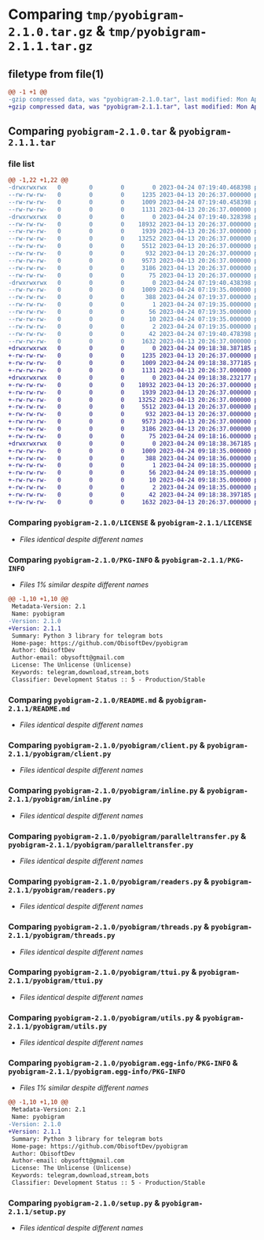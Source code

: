 # Comparing `tmp/pyobigram-2.1.0.tar.gz` & `tmp/pyobigram-2.1.1.tar.gz`

## filetype from file(1)

```diff
@@ -1 +1 @@
-gzip compressed data, was "pyobigram-2.1.0.tar", last modified: Mon Apr 24 07:19:40 2023, max compression
+gzip compressed data, was "pyobigram-2.1.1.tar", last modified: Mon Apr 24 09:18:38 2023, max compression
```

## Comparing `pyobigram-2.1.0.tar` & `pyobigram-2.1.1.tar`

### file list

```diff
@@ -1,22 +1,22 @@
-drwxrwxrwx   0        0        0        0 2023-04-24 07:19:40.468398 pyobigram-2.1.0/
--rw-rw-rw-   0        0        0     1235 2023-04-13 20:26:37.000000 pyobigram-2.1.0/LICENSE
--rw-rw-rw-   0        0        0     1009 2023-04-24 07:19:40.458398 pyobigram-2.1.0/PKG-INFO
--rw-rw-rw-   0        0        0     1131 2023-04-13 20:26:37.000000 pyobigram-2.1.0/README.md
-drwxrwxrwx   0        0        0        0 2023-04-24 07:19:40.328398 pyobigram-2.1.0/pyobigram/
--rw-rw-rw-   0        0        0    18932 2023-04-13 20:26:37.000000 pyobigram-2.1.0/pyobigram/client.py
--rw-rw-rw-   0        0        0     1939 2023-04-13 20:26:37.000000 pyobigram-2.1.0/pyobigram/inline.py
--rw-rw-rw-   0        0        0    13252 2023-04-13 20:26:37.000000 pyobigram-2.1.0/pyobigram/paralleltransfer.py
--rw-rw-rw-   0        0        0     5512 2023-04-13 20:26:37.000000 pyobigram-2.1.0/pyobigram/readers.py
--rw-rw-rw-   0        0        0      932 2023-04-13 20:26:37.000000 pyobigram-2.1.0/pyobigram/threads.py
--rw-rw-rw-   0        0        0     9573 2023-04-13 20:26:37.000000 pyobigram-2.1.0/pyobigram/ttui.py
--rw-rw-rw-   0        0        0     3186 2023-04-13 20:26:37.000000 pyobigram-2.1.0/pyobigram/utils.py
--rw-rw-rw-   0        0        0       75 2023-04-13 20:26:37.000000 pyobigram-2.1.0/pyobigram/version.py
-drwxrwxrwx   0        0        0        0 2023-04-24 07:19:40.438398 pyobigram-2.1.0/pyobigram.egg-info/
--rw-rw-rw-   0        0        0     1009 2023-04-24 07:19:35.000000 pyobigram-2.1.0/pyobigram.egg-info/PKG-INFO
--rw-rw-rw-   0        0        0      388 2023-04-24 07:19:37.000000 pyobigram-2.1.0/pyobigram.egg-info/SOURCES.txt
--rw-rw-rw-   0        0        0        1 2023-04-24 07:19:35.000000 pyobigram-2.1.0/pyobigram.egg-info/dependency_links.txt
--rw-rw-rw-   0        0        0       56 2023-04-24 07:19:35.000000 pyobigram-2.1.0/pyobigram.egg-info/requires.txt
--rw-rw-rw-   0        0        0       10 2023-04-24 07:19:35.000000 pyobigram-2.1.0/pyobigram.egg-info/top_level.txt
--rw-rw-rw-   0        0        0        2 2023-04-24 07:19:35.000000 pyobigram-2.1.0/pyobigram.egg-info/zip-safe
--rw-rw-rw-   0        0        0       42 2023-04-24 07:19:40.478398 pyobigram-2.1.0/setup.cfg
--rw-rw-rw-   0        0        0     1632 2023-04-13 20:26:37.000000 pyobigram-2.1.0/setup.py
+drwxrwxrwx   0        0        0        0 2023-04-24 09:18:38.387185 pyobigram-2.1.1/
+-rw-rw-rw-   0        0        0     1235 2023-04-13 20:26:37.000000 pyobigram-2.1.1/LICENSE
+-rw-rw-rw-   0        0        0     1009 2023-04-24 09:18:38.377185 pyobigram-2.1.1/PKG-INFO
+-rw-rw-rw-   0        0        0     1131 2023-04-13 20:26:37.000000 pyobigram-2.1.1/README.md
+drwxrwxrwx   0        0        0        0 2023-04-24 09:18:38.232177 pyobigram-2.1.1/pyobigram/
+-rw-rw-rw-   0        0        0    18932 2023-04-13 20:26:37.000000 pyobigram-2.1.1/pyobigram/client.py
+-rw-rw-rw-   0        0        0     1939 2023-04-13 20:26:37.000000 pyobigram-2.1.1/pyobigram/inline.py
+-rw-rw-rw-   0        0        0    13252 2023-04-13 20:26:37.000000 pyobigram-2.1.1/pyobigram/paralleltransfer.py
+-rw-rw-rw-   0        0        0     5512 2023-04-13 20:26:37.000000 pyobigram-2.1.1/pyobigram/readers.py
+-rw-rw-rw-   0        0        0      932 2023-04-13 20:26:37.000000 pyobigram-2.1.1/pyobigram/threads.py
+-rw-rw-rw-   0        0        0     9573 2023-04-13 20:26:37.000000 pyobigram-2.1.1/pyobigram/ttui.py
+-rw-rw-rw-   0        0        0     3186 2023-04-13 20:26:37.000000 pyobigram-2.1.1/pyobigram/utils.py
+-rw-rw-rw-   0        0        0       75 2023-04-24 09:18:16.000000 pyobigram-2.1.1/pyobigram/version.py
+drwxrwxrwx   0        0        0        0 2023-04-24 09:18:38.367185 pyobigram-2.1.1/pyobigram.egg-info/
+-rw-rw-rw-   0        0        0     1009 2023-04-24 09:18:35.000000 pyobigram-2.1.1/pyobigram.egg-info/PKG-INFO
+-rw-rw-rw-   0        0        0      388 2023-04-24 09:18:36.000000 pyobigram-2.1.1/pyobigram.egg-info/SOURCES.txt
+-rw-rw-rw-   0        0        0        1 2023-04-24 09:18:35.000000 pyobigram-2.1.1/pyobigram.egg-info/dependency_links.txt
+-rw-rw-rw-   0        0        0       56 2023-04-24 09:18:35.000000 pyobigram-2.1.1/pyobigram.egg-info/requires.txt
+-rw-rw-rw-   0        0        0       10 2023-04-24 09:18:35.000000 pyobigram-2.1.1/pyobigram.egg-info/top_level.txt
+-rw-rw-rw-   0        0        0        2 2023-04-24 09:18:35.000000 pyobigram-2.1.1/pyobigram.egg-info/zip-safe
+-rw-rw-rw-   0        0        0       42 2023-04-24 09:18:38.397185 pyobigram-2.1.1/setup.cfg
+-rw-rw-rw-   0        0        0     1632 2023-04-13 20:26:37.000000 pyobigram-2.1.1/setup.py
```

### Comparing `pyobigram-2.1.0/LICENSE` & `pyobigram-2.1.1/LICENSE`

 * *Files identical despite different names*

### Comparing `pyobigram-2.1.0/PKG-INFO` & `pyobigram-2.1.1/PKG-INFO`

 * *Files 1% similar despite different names*

```diff
@@ -1,10 +1,10 @@
 Metadata-Version: 2.1
 Name: pyobigram
-Version: 2.1.0
+Version: 2.1.1
 Summary: Python 3 library for telegram bots
 Home-page: https://github.com/ObisoftDev/pyobigram
 Author: ObisoftDev
 Author-email: obysoftt@gmail.com
 License: The Unlicense (Unlicense)
 Keywords: telegram,download,stream,bots
 Classifier: Development Status :: 5 - Production/Stable
```

### Comparing `pyobigram-2.1.0/README.md` & `pyobigram-2.1.1/README.md`

 * *Files identical despite different names*

### Comparing `pyobigram-2.1.0/pyobigram/client.py` & `pyobigram-2.1.1/pyobigram/client.py`

 * *Files identical despite different names*

### Comparing `pyobigram-2.1.0/pyobigram/inline.py` & `pyobigram-2.1.1/pyobigram/inline.py`

 * *Files identical despite different names*

### Comparing `pyobigram-2.1.0/pyobigram/paralleltransfer.py` & `pyobigram-2.1.1/pyobigram/paralleltransfer.py`

 * *Files identical despite different names*

### Comparing `pyobigram-2.1.0/pyobigram/readers.py` & `pyobigram-2.1.1/pyobigram/readers.py`

 * *Files identical despite different names*

### Comparing `pyobigram-2.1.0/pyobigram/threads.py` & `pyobigram-2.1.1/pyobigram/threads.py`

 * *Files identical despite different names*

### Comparing `pyobigram-2.1.0/pyobigram/ttui.py` & `pyobigram-2.1.1/pyobigram/ttui.py`

 * *Files identical despite different names*

### Comparing `pyobigram-2.1.0/pyobigram/utils.py` & `pyobigram-2.1.1/pyobigram/utils.py`

 * *Files identical despite different names*

### Comparing `pyobigram-2.1.0/pyobigram.egg-info/PKG-INFO` & `pyobigram-2.1.1/pyobigram.egg-info/PKG-INFO`

 * *Files 1% similar despite different names*

```diff
@@ -1,10 +1,10 @@
 Metadata-Version: 2.1
 Name: pyobigram
-Version: 2.1.0
+Version: 2.1.1
 Summary: Python 3 library for telegram bots
 Home-page: https://github.com/ObisoftDev/pyobigram
 Author: ObisoftDev
 Author-email: obysoftt@gmail.com
 License: The Unlicense (Unlicense)
 Keywords: telegram,download,stream,bots
 Classifier: Development Status :: 5 - Production/Stable
```

### Comparing `pyobigram-2.1.0/setup.py` & `pyobigram-2.1.1/setup.py`

 * *Files identical despite different names*


